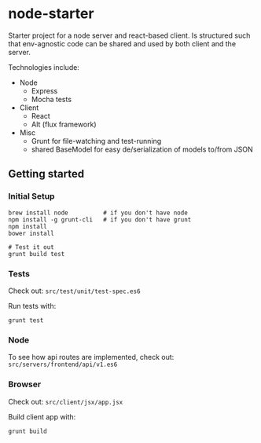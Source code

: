 # node-starter

Starter project for a node server and react-based client.  Is structured
such that env-agnostic code can be shared and used by both client and
the server.

Technologies include:

* Node
  * Express
  * Mocha tests
* Client
  * React
  * Alt (flux framework)
* Misc
  * Grunt for file-watching and test-running
  * shared BaseModel for easy de/serialization of models to/from JSON

## Getting started

### Initial Setup

```
brew install node          # if you don't have node
npm install -g grunt-cli   # if you don't have grunt
npm install
bower install

# Test it out
grunt build test
```

### Tests

Check out: `src/test/unit/test-spec.es6`

Run tests with:

```
grunt test
```

### Node

To see how api routes are implemented, check out: `src/servers/frontend/api/v1.es6`

### Browser

Check out: `src/client/jsx/app.jsx`

Build client app with:

```
grunt build
```

